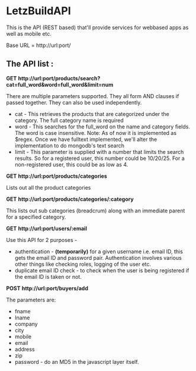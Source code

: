 LetzBuildAPI
============

This is the API (REST based) that'll provide services for webbased apps as well as mobile etc.

Base URL = http://url:port/

The API list :
-------------
**GET**  **http://url:port/products/search?cat=full_word&word=full_word&limit=num**

There are multiple parameters supported. They all form AND clauses if passed together. They can also be used independently.

 * cat - This retrieves the products that are categorized under the category.  The full category name is required
 * word - This searches for the full_word on the name and category fields. The word is case insensitive. Note: As of now it is implemented as $regex. Once we have fulltext implemented, we'll alter the implementation to do mongodb's text search
 * limit - This parameter is supplied with a number that limits the search results. So for a registered user, this number could be 10/20/25. For a non-registered user, this could be as low as 4. 


**GET**  **http://url:port/products/categories**  

Lists out all the product categories


**GET**  **http://url:port/products/categories/:category**

This lists out sub categories (breadcrum) along with an immediate parent for a specified category.


**GET**  **http://url:port/users/:email**

Use this API for 2 purposes -
 
 * authentication - **(temporarily)** for a given username i.e. email ID, this gets the email ID and password pair. 
 Authentication involves various other things like checking roles, logging of the user etc.  
 * duplicate email ID check - to check when the user is being registered if the email ID is taken or not.  
 
**POST**  **http://url:port/buyers/add**

The parameters are:

 * fname
 * lname
 * company
 * city
 * mobile
 * email
 * address
 * zip
 * password - do an MD5 in the javascript layer itself.  

 
